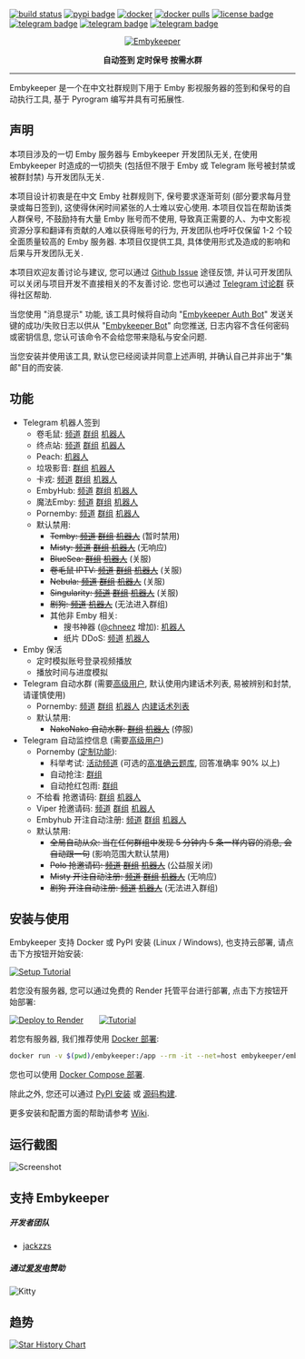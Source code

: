 [![build status](https://img.shields.io/github/actions/workflow/status/embykeeper/embykeeper/ci.yml?branch=main)](https://github.com/embykeeper/embykeeper/commits/main) [![pypi badge](https://img.shields.io/pypi/v/embykeeper)](https://pypi.org/project/embykeeper/) [![docker](https://img.shields.io/docker/v/embykeeper/embykeeper?label=docker)](https://hub.docker.com/r/embykeeper/embykeeper) [![docker pulls](https://img.shields.io/docker/pulls/embykeeper/embykeeper?label=pulls)](https://hub.docker.com/r/embykeeper/embykeeper) [![license badge](https://img.shields.io/github/license/embykeeper/embykeeper)](https://github.com/embykeeper/embykeeper/blob/main/LICENSE) [![telegram badge](https://img.shields.io/badge/telegram-bot-blue)](https://t.me/embykeeper_bot) [![telegram badge](https://img.shields.io/badge/telegram-channel-green)](https://t.me/embykeeper) [![telegram badge](https://img.shields.io/badge/telegram-group-violet)](https://t.me/embykeeperchat)

<p align="center">
  <a href='https://github.com/embykeeper/embykeeper'>
    <img src="https://github.com/embykeeper/embykeeper/raw/main/images/logo.svg" alt="Embykeeper" />
  </a>
</p>
<p align="center">
    <b>自动签到 定时保号 按需水群</b>
</p>

---

Embykeeper 是一个在中文社群规则下用于 Emby 影视服务器的签到和保号的自动执行工具, 基于 Pyrogram 编写并具有可拓展性.

## 声明

本项目涉及的一切 Emby 服务器与 Embykeeper 开发团队无关, 在使用 Embykeeper 时造成的一切损失 (包括但不限于 Emby 或 Telegram 账号被封禁或被群封禁) 与开发团队无关.

本项目设计初衷是在中文 Emby 社群规则下, 保号要求逐渐苛刻 (部分要求每月登录或每日签到), 这使得休闲时间紧张的人士难以安心使用. 本项目仅旨在帮助该类人群保号, 不鼓励持有大量 Emby 账号而不使用, 导致真正需要的人、为中文影视资源分享和翻译有贡献的人难以获得账号的行为, 开发团队也呼吁仅保留 1-2 个较全面质量较高的 Emby 服务器. 本项目仅提供工具, 具体使用形式及造成的影响和后果与开发团队无关.

本项目欢迎友善讨论与建议, 您可以通过 [Github Issue](https://github.com/embykeeper/embykeeper) 途径反馈, 并认可开发团队可以关闭与项目开发不直接相关的不友善讨论. 您也可以通过 [Telegram 讨论群](https://t.me/embykeeper_chat_bot) 获得社区帮助.

当您使用 "消息提示" 功能, 该工具时候将自动向 "[Embykeeper Auth Bot](https://t.me/embykeeper_auth_bot)" 发送关键的成功/失败日志以供从 "[Embykeeper Bot](https://t.me/embykeeper_bot)" 向您推送, 日志内容不含任何密码或密钥信息, 您认可该命令不会给您带来隐私与安全问题.

当您安装并使用该工具, 默认您已经阅读并同意上述声明, 并确认自己并非出于"集邮"目的而安装.

## 功能

- Telegram 机器人签到
  - 卷毛鼠: [频道](https://t.me/CurlyMouse) [群组](https://t.me/Curly_Mouse) [机器人](https://t.me/jmsembybot)
  - 终点站: [频道](https://t.me/embypub) [群组](https://t.me/EmbyPublic) [机器人](https://t.me/EmbyPublicBot)
  - Peach: [机器人](https://t.me/peach_emby_bot)
  - 垃圾影音: [群组](https://t.me/+3sP2A-fgeXg0ZmY1) [机器人](https://t.me/zckllflbot)
  - 卡戎: [频道](https://t.me/CharonTV) [群组](https://t.me/CharonTV_Talk) [机器人](https://t.me/CharonTV_Bot)
  - EmbyHub: [频道](https://t.me/embyhub) [群组](https://t.me/emby_hub) [机器人](https://t.me/EdHubot)
  - 魔法Emby: [频道](https://t.me/Magic_EmbyChannel) [群组](https://t.me/Magicemby) [机器人](https://t.me/Magic_EmbyBot)
  - Pornemby: [频道](https://t.me/pornembyservice) [群组](https://t.me/Pornemby) [机器人](https://t.me/PronembyTGBot2_bot)
  - 默认禁用:
    - ~~Temby: [频道](https://t.me/tembychannel) [群组](https://t.me/tembygroup) [机器人](https://t.me/HiEmbyBot)~~ (暂时禁用)
    - ~~Misty: [频道](https://t.me/FreeEmbyChannel) [群组](https://t.me/FreeEmby) [机器人](https://t.me/EmbyMistyBot)~~ (无响应)
    - ~~BlueSea: [群组](https://t.me/blueseachat) [机器人](https://t.me/blueseamusic_bot)~~ (关服)
    - ~~卷毛鼠 IPTV: [频道](https://t.me/CurlyMouseIPTV) [群组](https://t.me/Curly_MouseIPTV) [机器人](https://t.me/JMSIPTV_bot)~~ (关服)
    - ~~Nebula: [频道](https://t.me/Nebula_Emby) [群组](https://t.me/NebulaEmbyUser) [机器人](https://t.me/Nebula_Account_bot)~~ (关服)
    - ~~Singularity: [频道](https://t.me/Singularity_Emby_Channel) [群组](https://t.me/Singularity_Emby_Group) [机器人](https://t.me/Singularity_Emby_Bot)~~ (关服)
    - ~~剧狗: [频道](https://t.me/Mulgoreemby) [机器人](https://t.me/mulgorebot)~~ (无法进入群组)
    - 其他非 Emby 相关:
      - 搜书神器 ([@chneez](https://github.com/embykeeper/embykeeper/pull/8) 增加): [机器人](https://t.me/sosdbot)
      - 纸片 DDoS: [频道](https://t.me/PaperBotnet) [机器人](https://t.me/zhipianbot)
- Emby 保活
  - 定时模拟账号登录视频播放
  - 播放时间与进度模拟
- Telegram 自动水群 (需要[高级用户](https://t.me/embykeeper_bot?start=__prime), 默认使用内建话术列表, 易被辨别和封禁, 请谨慎使用)
  - Pornemby: [频道](https://t.me/pornembyservice) [群组](https://t.me/Pornemby) [机器人](https://t.me/PronembyTGBot2_bot) [内建话术列表](https://github.com/embykeeper/embykeeper-data/blob/main/data/pornemby-common-wl%40v1.yaml)
  - 默认禁用:
    - ~~NakoNako 自动水群: [群组](https://t.me/NakoNetwork) [机器人](https://t.me/nakonetwork_bot)~~ (停服)
- Telegram 自动监控信息 (需要[高级用户](https://t.me/embykeeper_bot?start=__prime))
  - Pornemby ([定制功能](https://afdian.net/item/53d3b4987a6c11eea2ea52540025c377)):
    - 科举考试: [活动频道](https://t.me/PornembyFun) (可选的[高准确云题库](https://afdian.net/item/eb2319f47b2711ee95305254001e7c00), 回答准确率 90% 以上)
    - 自动抢注: [群组](https://t.me/Pornemby)
    - 自动抢红包雨: [群组](https://t.me/Pornemby)
  - 不给看 抢邀请码: [群组](https://t.me/Ephemeralemby) [机器人](https://t.me/UnknownEmbyBot)
  - Viper 抢邀请码: [频道](https://t.me/viper_emby_channel) [群组](https://t.me/Viper_Emby_Chat) [机器人](https://t.me/viper_emby_bot)
  - Embyhub 开注自动注册: [频道](https://t.me/embyhub) [群组](https://t.me/emby_hub) [机器人](https://t.me/EdHubot)
  - 默认禁用:
    - ~~全局自动从众: 当在任何群组中发现 5 分钟内 5 条一样内容的消息, 会自动跟一句~~ (影响范围大默认禁用)
    - ~~Polo 抢邀请码: [频道](https://t.me/poloembyc) [群组](https://t.me/poloemby) [机器人](https://t.me/polo_emby_bot)~~ (公益服关闭)
    - ~~Misty 开注自动注册: [频道](https://t.me/FreeEmbyChannel) [群组](https://t.me/FreeEmby) [机器人](https://t.me/EmbyMistyBot)~~ (无响应)
    - ~~剧狗 开注自动注册: [频道](https://t.me/Mulgoreemby) [机器人](https://t.me/mulgorebot)~~ (无法进入群组)

## 安装与使用

Embykeeper 支持 Docker 或 PyPI 安装 (Linux / Windows), 也支持云部署, 请点击下方按钮开始安装:

[![Setup Tutorial](https://github.com/embykeeper/embykeeper/raw/main/images/setup-button.svg)](https://github.com/embykeeper/embykeeper/wiki/%E5%AE%89%E8%A3%85%E6%8C%87%E5%8D%97)

若您没有服务器, 您可以通过免费的 Render 托管平台进行部署, 点击下方按钮开始部署:

[![Deploy to Render](https://render.com/images/deploy-to-render-button.svg)](https://render.com/deploy?repo=https://github.com/embykeeper/embykeeper/tree/stable)&nbsp;&nbsp;&nbsp;&nbsp;&nbsp;&nbsp;&nbsp;[![Tutorial](https://github.com/embykeeper/embykeeper/raw/main/images/render-tutorial.svg)](https://blog.iair.top/2023/06/26/embykeeper-render-tutorial)

若您有服务器, 我们推荐使用 [Docker 部署](https://github.com/embykeeper/embykeeper/wiki/Linux-Docker-%E9%83%A8%E7%BD%B2):

```bash
docker run -v $(pwd)/embykeeper:/app --rm -it --net=host embykeeper/embykeeper
```

您也可以使用 [Docker Compose 部署](https://github.com/embykeeper/embykeeper/wiki/Linux-Docker-Compose-%E9%83%A8%E7%BD%B2).

除此之外, 您还可以通过 [PyPI 安装](https://github.com/embykeeper/embykeeper/wiki/Linux-%E4%BB%8E-PyPI-%E5%AE%89%E8%A3%85) 或 [源码构建](https://github.com/embykeeper/embykeeper/wiki/Linux-%E4%BB%8E%E6%BA%90%E7%A0%81%E6%9E%84%E5%BB%BA).

更多安装和配置方面的帮助请参考 [Wiki](https://github.com/embykeeper/embykeeper/wiki).

## 运行截图

![Screenshot](https://github.com/embykeeper/embykeeper/raw/main/images/screenshot.png)

## 支持 Embykeeper

##### 开发者团队

- [jackzzs](https://github.com/jackzzs)

##### 通过[爱发电](https://afdian.net/a/jackzzs)赞助

![Kitty](https://github.com/embykeeper/embykeeper/raw/main/images/kitty.gif)

## 趋势

[![Star History Chart](https://api.star-history.com/svg?repos=embykeeper/embykeeper&type=Date)](https://star-history.com/#embykeeper/embykeeper&Date)
